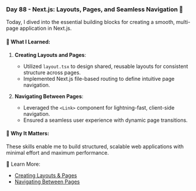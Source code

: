 ### Day 88 - Next.js: Layouts, Pages, and Seamless Navigation 🚀

Today, I dived into the essential building blocks for creating a smooth, multi-page application in Next.js.  

#### 📖 What I Learned:  
1. **Creating Layouts and Pages**:  
   - Utilized `layout.tsx` to design shared, reusable layouts for consistent structure across pages.  
   - Implemented Next.js file-based routing to define intuitive page navigation.  

2. **Navigating Between Pages**:  
   - Leveraged the `<Link>` component for lightning-fast, client-side navigation.  
   - Ensured a seamless user experience with dynamic page transitions.  

#### 🌟 Why It Matters:  
These skills enable me to build structured, scalable web applications with minimal effort and maximum performance.  

🔗 Learn More:  
- [Creating Layouts & Pages](https://nextjs.org/learn/dashboard-app/creating-layouts-and-pages)  
- [Navigating Between Pages](https://nextjs.org/learn/dashboard-app/navigating-between-pages)  